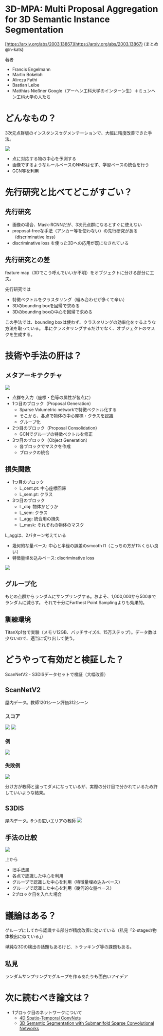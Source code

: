 # 3D-MPA: Multi Proposal Aggregation for 3D Semantic Instance Segmentation
[https://arxiv.org/abs/2003.13867](https://arxiv.org/abs/2003.13867)
(まとめ @n-kats)

著者
* Francis Engelmann
* Martin Bokeloh
* Alireza Fathi
* Bastian Leibe
* Matthias Nießner
Google（アーヘン工科大学のインターン生）＋ミュンヘン工科大学の人たち

# どんなもの？
3次元点群版のインスタンスセグメンテーションで、大幅に精度改善できた手法。

![](3d_mpa_2003.13867/top.png)

* 点に対応する物の中心を予測する
* 画像でするようなルールベースのNMSはせず、学習ベースの統合を行う
* GCN等を利用

# 先行研究と比べてどこがすごい？
## 先行研究
* 画像の場合、Mask-RCNNだが、3次元点群になるとすぐに使えない
* proposal-freeな手法（アンカー等を使わない）の先行研究がある（discriminative loss）
* discriminative loss を使った3Dへの応用が既になされている

## 先行研究との差
feature map（3Dでこう呼んでいいか不明）をオブジェクトに分ける部分に工夫。

先行研究では
* 特徴ベクトルをクラスタリング（組み合わせが多くて辛い）
* 3Dのbounding boxを回帰で求める
* 3Dのbounding boxの中心を回帰で求める

この手法では、bounding boxは使わず、クラスタリングの効率化をするような方法を取っている。
単にクラスタリングするだけでなく、オブジェクトのマスクを生成する。

# 技術や手法の肝は？
## メタアーキテクチャ

![](3d_mpa_2003.13867/meta.png)

* 点群を入力（座標・色等の属性が各点に）
* 1つ目のブロック（Proposal Generation）
  * Sparse Volumetric networkで特徴ベクトル化する
  * そこから、各点で物体の中心座標・クラスを認識
  * グループ化
* 2つ目のブロック（Proposal Consolidation）
  * GCNでグループの特徴ベクトルを修正
* 3つ目のブロック（Object Generation）
  * 各ブロックでマスクを作成
  * ブロックの統合

## 損失関数
* 1つ目のブロック
  * L_cent.pt: 中心座標回帰
  * L_sem.pt: クラス
* 3つ目のブロック
  * L_obj: 物体かどうか
  * L_sem: クラス
  * L_agg: 統合用の損失
  * L_mask: それぞれの物体のマスク

L_aggは、2パターン考えている
* 幾何的な量ベース: 中心と半径の誤差のsmooth l1（こっちの方が1%くらい良い）
* 特徴量埋め込みベース: discriminative loss

![](3d_mpa_2003.13867/discriminative_loss.png)

## グループ化
もとの点群からランダムにサンプリングする。およそ、1,000,000から500までランダムに減らす。
それで十分にFarthest Point Samplingよりも効果的。

## 訓練環境
TitanXp1台で実験（メモリ12GB、バッチサイズ4、15万ステップ）。データ数は少ないので、適当に切り出して使う。

# どうやって有効だと検証した？
ScanNetV2・S3DISデータセットで検証（大幅改善）

## ScanNetV2
屋内データ。教師1201シーン評価312シーン

### スコア
![](3d_mpa_2003.13867/score_scan_net_v2_od.png)
![](3d_mpa_2003.13867/score_scan_net_v2_is.png)
### 例
![](3d_mpa_2003.13867/result_scan_net_v2.png)

### 失敗例
![](3d_mpa_2003.13867/failure_scan_net_v2.png)

分け方が教師と違ってダメになっているが、実際の分け目で分かれているため許していいような結果。

## S3DIS
屋内データ。6つの広いエリアの教師
![](3d_mpa_2003.13867/score_s2dis_v2_is.png)

## 手法の比較
![](3d_mpa_2003.13867/ablation_study.png)

上から
* 旧手法風
* 各点で認識した中心を利用
* グループで認識した中心を利用（特徴量埋め込みベース）
* グループで認識した中心を利用（幾何的な量ベース）
* 2ブロック目を入れた場合

# 議論はある？
グループにしてから認識する部分が精度改善に効いている（私見「2-stageの物体検出に似ている」）

単純な3Dの検出の話題もあるけど、トラッキング等の課題もある。

## 私見
ランダムサンプリングでグループを作るあたりも面白いアイデア

# 次に読むべき論文は？
* 1ブロック目のネットワークについて
  * [4D Spatio-Temporal ConvNets](https://arxiv.org/abs/1904.08755)
  * [3D Semantic Segmentation with Submanifold Sparse Convolutional Networks](https://arxiv.org/abs/1711.10275)


